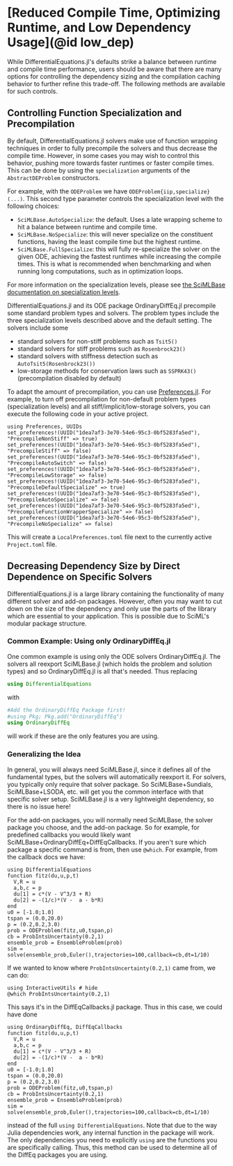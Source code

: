 # [Reduced Compile Time, Optimizing Runtime, and Low Dependency Usage](@id low_dep)

While DifferentialEquations.jl's defaults strike a balance between runtime
and compile time performance, users should be aware that there are many
options for controlling the dependency sizing and the compilation caching
behavior to further refine this trade-off. The following methods are
available for such controls.

## Controlling Function Specialization and Precompilation

By default, DifferentialEquations.jl solvers make use of function wrapping
techniques in order to fully precompile the solvers and thus decrease the
compile time. However, in some cases you may wish to control this behavior,
pushing more towards faster runtimes or faster compile times. This can be
done by using the `specialization` arguments of the `AbstractDEProblem` 
constructors.

For example, with the `ODEProblem` we have `ODEProblem{iip,specialize}(...)`.
This second type parameter controls the specialization level with the
following choices:

- `SciMLBase.AutoSpecialize`: the default. Uses a late wrapping scheme to
  hit a balance between runtime and compile time.
- `SciMLBase.NoSpecialize`: this will never specialize on the constituent
  functions, having the least compile time but the highest runtime.
- `SciMLBase.FullSpecialize`: this will fully re-specialize the solver
  on the given ODE, achieving the fastest runtimes while increasing the
  compile times. This is what is recommended when benchmarking and when
  running long computations, such as in optimization loops.

For more information on the specialization levels, please see
[the SciMLBase documentation on specialization levels](https://scimlbase.sciml.ai/stable/interfaces/Problems/#Specialization-Levels).

DifferentialEquations.jl and its ODE package OrdinaryDiffEq.jl precompile
some standard problem types and solvers. The problem types include the
three specialization levels described above and the default setting.
The solvers include some

- standard solvers for non-stiff problems such as `Tsit5()`
- standard solvers for stiff problems such as `Rosenbrock23()`
- standard solvers with stiffness detection such as `AutoTsit5(Rosenbrock23())`
- low-storage methods for conservation laws such as `SSPRK43()`
  (precompilation disabled by default)

To adapt the amount of precompilation, you can use 
[Preferences.jl](https://github.com/JuliaPackaging/Preferences.jl).
For example, to turn off precompilation for non-default problem types
(specialization levels) and all stiff/implicit/low-storage solvers, 
you can execute the following code in your active project.

```
using Preferences, UUIDs
set_preferences!(UUID("1dea7af3-3e70-54e6-95c3-0bf5283fa5ed"), "PrecompileNonStiff" => true)
set_preferences!(UUID("1dea7af3-3e70-54e6-95c3-0bf5283fa5ed"), "PrecompileStiff" => false)
set_preferences!(UUID("1dea7af3-3e70-54e6-95c3-0bf5283fa5ed"), "PrecompileAutoSwitch" => false)
set_preferences!(UUID("1dea7af3-3e70-54e6-95c3-0bf5283fa5ed"), "PrecompileLowStorage" => false)
set_preferences!(UUID("1dea7af3-3e70-54e6-95c3-0bf5283fa5ed"), "PrecompileDefaultSpecialize" => true)
set_preferences!(UUID("1dea7af3-3e70-54e6-95c3-0bf5283fa5ed"), "PrecompileAutoSpecialize" => false)
set_preferences!(UUID("1dea7af3-3e70-54e6-95c3-0bf5283fa5ed"), "PrecompileFunctionWrapperSpecialize" => false)
set_preferences!(UUID("1dea7af3-3e70-54e6-95c3-0bf5283fa5ed"), "PrecompileNoSpecialize" => false)
```

This will create a `LocalPreferences.toml` file next to the currently active
`Project.toml` file.


## Decreasing Dependency Size by Direct Dependence on Specific Solvers

DifferentialEquations.jl is a large library containing the functionality of
many different solver and add-on packages. However, often you may want
to cut down on the size of the dependency and only use the parts of
the library which are essential to your application. This is possible
due to SciML's modular package structure.

### Common Example: Using only OrdinaryDiffEq.jl

One common example is using only the ODE solvers OrdinaryDiffEq.jl. The solvers all
reexport SciMLBase.jl (which holds the problem and solution types) and so
OrdinaryDiffEq.jl is all that's needed. Thus replacing

```julia
using DifferentialEquations
```

with

```julia
#Add the OrdinaryDiffEq Package first!
#using Pkg; Pkg.add("OrdinaryDiffEq")
using OrdinaryDiffEq
```

will work if these are the only features you are using.

### Generalizing the Idea

In general, you will always need SciMLBase.jl, since it defines all of the
fundamental types, but the solvers will automatically reexport it.
For solvers, you typically only require that solver package.
So SciMLBase+Sundials, SciMLBase+LSODA, etc. will get you the common interface
with that specific solver setup. SciMLBase.jl is a very lightweight dependency,
so there is no issue here!

For the add-on packages, you will normally need SciMLBase, the solver package
you choose, and the add-on package. So for example, for predefined callbacks you
would likely want SciMLBase+OrdinaryDiffEq+DiffEqCallbacks. If you aren't sure
which package a specific command is from, then use `@which`. For example, from
the callback docs we have:

```@example low_dep_1
using DifferentialEquations
function fitz(du,u,p,t)
  V,R = u
  a,b,c = p
  du[1] = c*(V - V^3/3 + R)
  du[2] = -(1/c)*(V -  a - b*R)
end
u0 = [-1.0;1.0]
tspan = (0.0,20.0)
p = (0.2,0.2,3.0)
prob = ODEProblem(fitz,u0,tspan,p)
cb = ProbIntsUncertainty(0.2,1)
ensemble_prob = EnsembleProblem(prob)
sim = solve(ensemble_prob,Euler(),trajectories=100,callback=cb,dt=1/10)
```

If we wanted to know where `ProbIntsUncertainty(0.2,1)` came from, we can do:

```@example low_dep_1
using InteractiveUtils # hide
@which ProbIntsUncertainty(0.2,1)
```

This says it's in the DiffEqCallbacks.jl package. Thus in this case, we could have
done

```@example low_dep_2
using OrdinaryDiffEq, DiffEqCallbacks
function fitz(du,u,p,t)
  V,R = u
  a,b,c = p
  du[1] = c*(V - V^3/3 + R)
  du[2] = -(1/c)*(V -  a - b*R)
end
u0 = [-1.0;1.0]
tspan = (0.0,20.0)
p = (0.2,0.2,3.0)
prob = ODEProblem(fitz,u0,tspan,p)
cb = ProbIntsUncertainty(0.2,1)
ensemble_prob = EnsembleProblem(prob)
sim = solve(ensemble_prob,Euler(),trajectories=100,callback=cb,dt=1/10)
```

instead of the full `using DifferentialEquations`. Note that due to the way
Julia dependencies work, any internal function in the package will work. The only
dependencies you need to explicitly `using` are the functions you are specifically
calling. Thus, this method can be used to determine all of the DiffEq packages
you are using.

